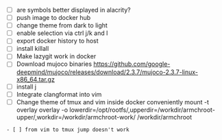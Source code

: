 - [ ] are symbols better displayed in alacrity?
- [ ] push image to docker hub
- [ ] change theme from dark to light
- [ ] enable selection via ctrl j/k and l
- [ ] export docker history to host
- [ ] install killall
- [ ] Make lazygit work in docker
- [ ] Download mujoco binaries https://github.com/google-deepmind/mujoco/releases/download/2.3.7/mujoco-2.3.7-linux-x86_64.tar.gz
- [ ] install j
- [ ] Integrate clangformat into vim
- [ ] Change theme of tmux and vim inside docker conveniently
   mount -t overlay overlay -o lowerdir=/opt/rootfs/,upperdir=/workdir/armchroot-upper/,workdir=/workdir/armchroot-work/ /workdir/armchroot
```
- [ ] from vim to tmux jump doesn't work

